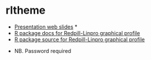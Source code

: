 # rltheme

- [Presentation web slides](/slides/) *
- [R package docs for Redpill-Linpro graphical profile](/index.html)
- [R package source for Redpill-Linpro graphical profile](https://github.com/mskyttner/rltheme)

* NB. Password required 

